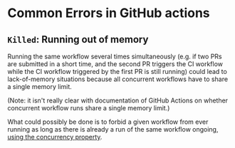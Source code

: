 # Common Errors in GitHub actions

## `Killed`: Running out of memory

Running the same workflow several times simultaneously (e.g. if two PRs are submitted in a short time, and the second PR triggers the CI workflow while the CI workflow triggered by the first PR is still running) could lead to lack-of-memory situations because all concurrent workflows have to share a single memory limit. 

(Note: it isn't really clear with documentation of GitHub Actions on whether concurrent workflow runs share a single memory limit.)

What could possibly be done is to forbid a given workflow from ever running as long as there is already a run of the same workflow ongoing, [using the concurrency property](https://docs.github.com/en/actions/using-workflows/workflow-syntax-for-github-actions#concurrency).